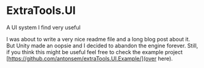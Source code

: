 # ExtraTools.UI
A UI system I find very useful

I was about to write a very nice readme file and a long blog post about it. But Unity made an oopsie and I decided to abandon the engine forever. Still, if you think this might be useful feel free to check the example project [https://github.com/antonsem/extraTools.UI.Example/](over here).
